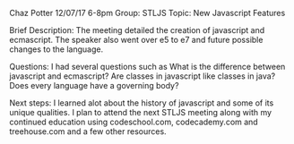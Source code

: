 Chaz Potter 12/07/17 6-8pm Group: STLJS Topic: New Javascript Features

Brief Description: The meeting detailed the creation of javascript and ecmascript. The speaker also went over e5 to e7 and future possible changes to the language.

Questions: I had several questions such as
What is the difference between javascript and ecmascript?
Are classes in javascript like classes in java?
Does every language have a governing body?

Next steps: I learned alot about the history of javascript and some of its unique qualities. I plan to attend the next STLJS meeting along with my continued education using codeschool.com, codecademy.com and treehouse.com and a few other resources.
